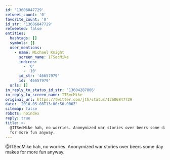```yaml
---
id: '13606847729'
retweet_count: '0'
favorite_count: '0'
id_str: '13606847729'
retweeted: false
entities:
  hashtags: []
  symbols: []
  user_mentions:
    - name: Michael Knight
      screen_name: ITSecMike
      indices:
        - '0'
        - '10'
      id_str: '46657979'
      id: '46657979'
  urls: []
in_reply_to_status_id_str: '13604287806'
in_reply_to_screen_name: ITSecMike
original_url: https://twitter.com/jth/status/13606847729
date: '2010-05-08T13:00:56.000Z'
sitemap: false
robots: noindex
reply: true
title: >-
  @ITSecMike hah, no worries. Anonymized war stories over beers some day makes
  for more fun anyway.
---
```


@ITSecMike hah, no worries. Anonymized war stories over beers some day makes for more fun anyway.